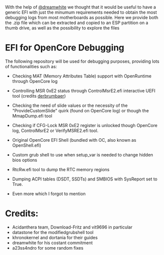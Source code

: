 With the help of [@dreamwhite](https://github.com/dreamwhite) we thought that it would be useful to have a generic EFI with just the minumum requirements needed to obtain the most debugging logs from most motherboards as possible. Here we provide both the .zip file which can be extracted and copied to an ESP partition on a thumb drive, as well as the possibility to explore the files 

# EFI for OpenCore Debugging

The following repository will be used for debugging purposes, providing lots of functionalities such as:

- Checking MAT (Memory Attributes Table) support with OpenRuntime through OpenCore log
- Controlling MSR 0xE2 status through ControlMsrE2.efi interactive UEFI tool (credits [derbrumbaer](https://github.com/derbrumbaer))
- Checking the need of slide values or the necessity of the "ProvideCustomSlide" quirk (found on OpenCore log) or though the MmapDump.efi tool
- Checking if CFG-Lock MSR 0xE2 register is unlocked though OpenCore log, ControlMsrE2 or VerifyMSRE2.efi tool.
- Original OpenCore EFI Shell (bundled with OC, also known as OpenShell.efi)
- Custom grub shell to use when setup_var is needed to change hidden bios options
- RtcRw.efi tool to dump the RTC memory regions
- Dumping ACPI tables (DSDT, SSDTs) and SMBIOS with SysReport set to True.

- Even more which I forgot to mention

# Credits:

- Acidanthera team, Download-Fritz and vit9696 in particular
- datastone for the modifiedgrubshell tool
- khronokernel and dortania for their guides
- dreamwhite for his costant commitment 
- a23ss4ndro for some random fixes
